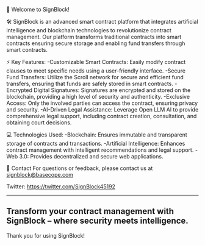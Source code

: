 🚀 Welcome to SignBlock!

🛠 SignBlock is an advanced smart contract platform that integrates artificial intelligence and blockchain technologies to revolutionize contract management. 
   Our platform transforms traditional contracts into smart contracts ensuring secure storage and enabling fund transfers through smart contracts.

⚡ Key Features:
-Customizable Smart Contracts: Easily modify contract clauses to meet specific needs using a user-friendly interface.
-Secure Fund Transfers: Utilize the Scroll network for secure and efficient fund transfers, ensuring that funds are safely stored in smart contracts.
-Encrypted Digital Signatures: Signatures are encrypted and stored on the blockchain, providing a high level of security and authenticity.
-Exclusive Access: Only the involved parties can access the contract, ensuring privacy and security.
-AI-Driven Legal Assistance: Leverage Open LLM AI to provide comprehensive legal support, including contract creation, consultation, and obtaining court decisions.

💻 Technologies Used:
-Blockchain: Ensures immutable and transparent storage of contracts and transactions.
-Artificial Intelligence: Enhances contract management with intelligent recommendations and legal support.
-Web 3.0: Provides decentralized and secure web applications.

📩 Contact
For questions or feedback, please contact us at signblock@basecope.com

Twitter: https://twitter.com/SignBlock45192

--------------------------------------------------------------------------------------
Transform your contract management with SignBlock – where security meets intelligence.
--------------------------------------------------------------------------------------

Thank you for using SignBlock!
